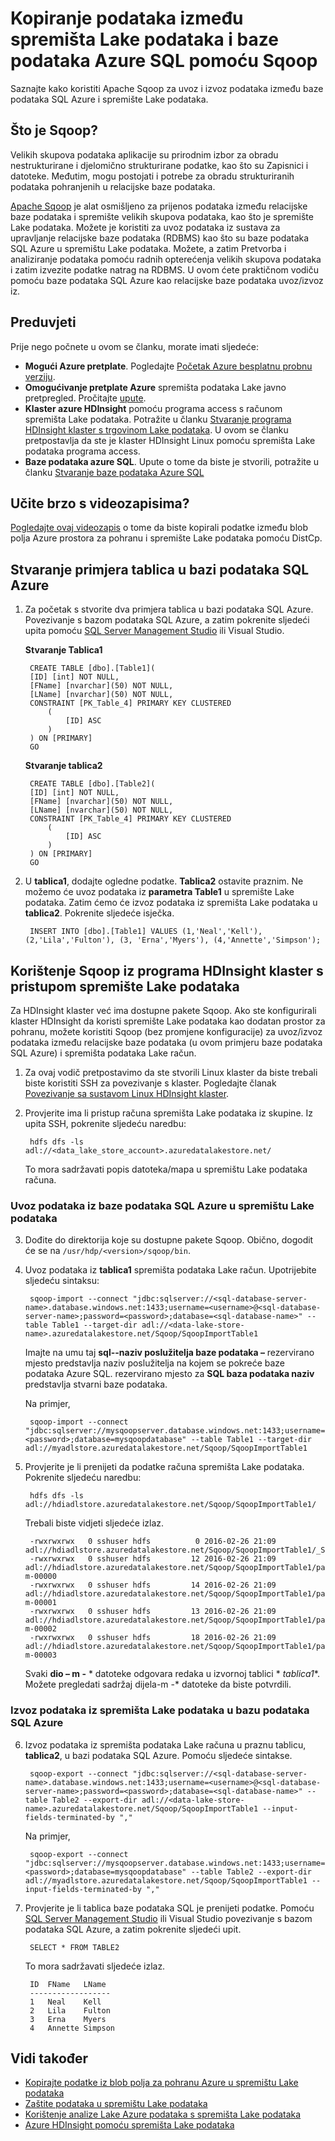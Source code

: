 <properties 
   pageTitle="Kopiranje podataka između spremišta Lake podataka i baze podataka Azure SQL pomoću Sqoop | Microsoft Azure"
   description="Korištenje Sqoop da biste kopirali podatke između baze podataka SQL Azure i spremište Lake podataka" 
   services="data-lake-store" 
   documentationCenter="" 
   authors="nitinme" 
   manager="jhubbard" 
   editor="cgronlun"/>
 
<tags
   ms.service="data-lake-store"
   ms.devlang="na"
   ms.topic="article"
   ms.tgt_pltfrm="na"
   ms.workload="big-data" 
   ms.date="10/28/2016"
   ms.author="nitinme"/>

# <a name="copy-data-between-data-lake-store-and-azure-sql-database-using-sqoop"></a>Kopiranje podataka između spremišta Lake podataka i baze podataka Azure SQL pomoću Sqoop

Saznajte kako koristiti Apache Sqoop za uvoz i izvoz podataka između baze podataka SQL Azure i spremište Lake podataka.
 

## <a name="what-is-sqoop"></a>Što je Sqoop?

Velikih skupova podataka aplikacije su prirodnim izbor za obradu nestrukturirane i djelomično strukturirane podatke, kao što su Zapisnici i datoteke. Međutim, mogu postojati i potrebe za obradu strukturiranih podataka pohranjenih u relacijske baze podataka.

[Apache Sqoop](https://sqoop.apache.org/docs/1.4.4/SqoopUserGuide.html) je alat osmišljeno za prijenos podataka između relacijske baze podataka i spremište velikih skupova podataka, kao što je spremište Lake podataka. Možete je koristiti za uvoz podataka iz sustava za upravljanje relacijske baze podataka (RDBMS) kao što su baze podataka SQL Azure u spremištu Lake podataka. Možete, a zatim Pretvorba i analiziranje podataka pomoću radnih opterećenja velikih skupova podataka i zatim izvezite podatke natrag na RDBMS. U ovom ćete praktičnom vodiču pomoću baze podataka SQL Azure kao relacijske baze podataka uvoz/izvoz iz.
 

## <a name="prerequisites"></a>Preduvjeti

Prije nego počnete u ovom se članku, morate imati sljedeće:

- **Mogući Azure pretplate**. Pogledajte [Početak Azure besplatnu probnu verziju](https://azure.microsoft.com/pricing/free-trial/).
- **Omogućivanje pretplate Azure** spremišta podataka Lake javno pretpregled. Pročitajte [upute](data-lake-store-get-started-portal.md#signup). 
- **Klaster azure HDInsight** pomoću programa access s računom spremišta Lake podataka. Potražite u članku [Stvaranje programa HDInsight klaster s trgovinom Lake podataka](data-lake-store-hdinsight-hadoop-use-portal.md). U ovom se članku pretpostavlja da ste je klaster HDInsight Linux pomoću spremišta Lake podataka programa access.
- **Baze podataka azure SQL**. Upute o tome da biste je stvorili, potražite u članku [Stvaranje baze podataka Azure SQL](../sql-database/sql-database-get-started.md)

## <a name="do-you-learn-fast-with-videos"></a>Učite brzo s videozapisima?

[Pogledajte ovaj videozapis](https://mix.office.com/watch/1butcdjxmu114) o tome da biste kopirali podatke između blob polja Azure prostora za pohranu i spremište Lake podataka pomoću DistCp.

## <a name="create-sample-tables-in-the-azure-sql-database"></a>Stvaranje primjera tablica u bazi podataka SQL Azure

1. Za početak s stvorite dva primjera tablica u bazi podataka SQL Azure. Povezivanje s bazom podataka SQL Azure, a zatim pokrenite sljedeći upita pomoću [SQL Server Management Studio](../sql-database/sql-database-connect-query-ssms.md) ili Visual Studio.

    **Stvaranje Tablica1**

        CREATE TABLE [dbo].[Table1]( 
        [ID] [int] NOT NULL, 
        [FName] [nvarchar](50) NOT NULL, 
        [LName] [nvarchar](50) NOT NULL, 
        CONSTRAINT [PK_Table_4] PRIMARY KEY CLUSTERED 
            ( 
                [ID] ASC 
            ) 
        ) ON [PRIMARY] 
        GO

    **Stvaranje tablica2**

        CREATE TABLE [dbo].[Table2]( 
        [ID] [int] NOT NULL, 
        [FName] [nvarchar](50) NOT NULL, 
        [LName] [nvarchar](50) NOT NULL, 
        CONSTRAINT [PK_Table_4] PRIMARY KEY CLUSTERED 
            ( 
                [ID] ASC 
            ) 
        ) ON [PRIMARY] 
        GO

2. U **tablica1**, dodajte ogledne podatke. **Tablica2** ostavite praznim. Ne možemo će uvoz podataka iz **parametra Table1** u spremište Lake podataka. Zatim ćemo će izvoz podataka iz spremišta Lake podataka u **tablica2**. Pokrenite sljedeće isječka.

         
        INSERT INTO [dbo].[Table1] VALUES (1,'Neal','Kell'), (2,'Lila','Fulton'), (3, 'Erna','Myers'), (4,'Annette','Simpson'); 
  

## <a name="use-sqoop-from-an-hdinsight-cluster-with-access-to-data-lake-store"></a>Korištenje Sqoop iz programa HDInsight klaster s pristupom spremište Lake podataka

Za HDInsight klaster već ima dostupne pakete Sqoop. Ako ste konfigurirali klaster HDInsight da koristi spremište Lake podataka kao dodatan prostor za pohranu, možete koristiti Sqoop (bez promjene konfiguracije) za uvoz/izvoz podataka između relacijske baze podataka (u ovom primjeru baze podataka SQL Azure) i spremišta podataka Lake račun. 

1. Za ovaj vodič pretpostavimo da ste stvorili Linux klaster da biste trebali biste koristiti SSH za povezivanje s klaster. Pogledajte članak [Povezivanje sa sustavom Linux HDInsight klaster](hdinsight-hadoop-linux-use-ssh-unix.md#connect-to-a-linux-based-hdinsight-cluster).

2. Provjerite ima li pristup računa spremišta Lake podataka iz skupine. Iz upita SSH, pokrenite sljedeću naredbu:

        
        hdfs dfs -ls adl://<data_lake_store_account>.azuredatalakestore.net/

    To mora sadržavati popis datoteka/mapa u spremištu Lake podataka računa.

### <a name="import-data-from-azure-sql-database-into-data-lake-store"></a>Uvoz podataka iz baze podataka SQL Azure u spremištu Lake podataka

3. Dođite do direktorija koje su dostupne pakete Sqoop. Obično, dogodit će se na `/usr/hdp/<version>/sqoop/bin`. 

4. Uvoz podataka iz **tablica1** spremišta podataka Lake račun. Upotrijebite sljedeću sintaksu:

        
        sqoop-import --connect "jdbc:sqlserver://<sql-database-server-name>.database.windows.net:1433;username=<username>@<sql-database-server-name>;password=<password>;database=<sql-database-name>" --table Table1 --target-dir adl://<data-lake-store-name>.azuredatalakestore.net/Sqoop/SqoopImportTable1

    Imajte na umu taj **sql--naziv poslužitelja baze podataka –** rezervirano mjesto predstavlja naziv poslužitelja na kojem se pokreće baze podataka Azure SQL. rezervirano mjesto za **SQL baza podataka naziv** predstavlja stvarni baze podataka.

    Na primjer,

        
        sqoop-import --connect "jdbc:sqlserver://mysqoopserver.database.windows.net:1433;username=nitinme@mysqoopserver;password=<password>;database=mysqoopdatabase" --table Table1 --target-dir adl://myadlstore.azuredatalakestore.net/Sqoop/SqoopImportTable1

5. Provjerite je li prenijeti da podatke računa spremišta Lake podataka. Pokrenite sljedeću naredbu:

        
        hdfs dfs -ls adl://hdiadlstore.azuredatalakestore.net/Sqoop/SqoopImportTable1/

    Trebali biste vidjeti sljedeće izlaz.

        
        -rwxrwxrwx   0 sshuser hdfs          0 2016-02-26 21:09 adl://hdiadlstore.azuredatalakestore.net/Sqoop/SqoopImportTable1/_SUCCESS
        -rwxrwxrwx   0 sshuser hdfs         12 2016-02-26 21:09 adl://hdiadlstore.azuredatalakestore.net/Sqoop/SqoopImportTable1/part-m-00000
        -rwxrwxrwx   0 sshuser hdfs         14 2016-02-26 21:09 adl://hdiadlstore.azuredatalakestore.net/Sqoop/SqoopImportTable1/part-m-00001
        -rwxrwxrwx   0 sshuser hdfs         13 2016-02-26 21:09 adl://hdiadlstore.azuredatalakestore.net/Sqoop/SqoopImportTable1/part-m-00002
        -rwxrwxrwx   0 sshuser hdfs         18 2016-02-26 21:09 adl://hdiadlstore.azuredatalakestore.net/Sqoop/SqoopImportTable1/part-m-00003

    Svaki **dio – m -** * datoteke odgovara redaka u izvornoj tablici * *tablica1**. Možete pregledati sadržaj dijela-m -* datoteke da biste potvrdili.


### <a name="export-data-from-data-lake-store-into-azure-sql-database"></a>Izvoz podataka iz spremišta Lake podataka u bazu podataka SQL Azure

6. Izvoz podataka iz spremišta podataka Lake računa u praznu tablicu, **tablica2**, u bazi podataka SQL Azure. Pomoću sljedeće sintakse.

        
        sqoop-export --connect "jdbc:sqlserver://<sql-database-server-name>.database.windows.net:1433;username=<username>@<sql-database-server-name>;password=<password>;database=<sql-database-name>" --table Table2 --export-dir adl://<data-lake-store-name>.azuredatalakestore.net/Sqoop/SqoopImportTable1 --input-fields-terminated-by ","

    Na primjer,

        
        sqoop-export --connect "jdbc:sqlserver://mysqoopserver.database.windows.net:1433;username=nitinme@mysqoopserver;password=<password>;database=mysqoopdatabase" --table Table2 --export-dir adl://myadlstore.azuredatalakestore.net/Sqoop/SqoopImportTable1 --input-fields-terminated-by ","

6. Provjerite je li tablica baze podataka SQL je prenijeti podatke. Pomoću [SQL Server Management Studio](../sql-database/sql-database-connect-query-ssms.md) ili Visual Studio povezivanje s bazom podataka SQL Azure, a zatim pokrenite sljedeći upit.

        
        SELECT * FROM TABLE2

    To mora sadržavati sljedeće izlaz.

        ID  FName   LName
        ------------------
        1   Neal    Kell
        2   Lila    Fulton
        3   Erna    Myers
        4   Annette Simpson

## <a name="see-also"></a>Vidi također

- [Kopirajte podatke iz blob polja za pohranu Azure u spremištu Lake podataka](data-lake-store-copy-data-azure-storage-blob.md)
- [Zaštite podataka u spremištu Lake podataka](data-lake-store-secure-data.md)
- [Korištenje analize Lake Azure podataka s spremišta Lake podataka](../data-lake-analytics/data-lake-analytics-get-started-portal.md)
- [Azure HDInsight pomoću spremišta Lake podataka](data-lake-store-hdinsight-hadoop-use-portal.md)
